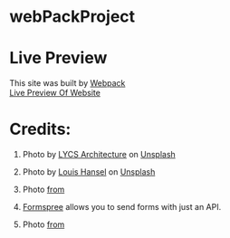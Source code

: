 # webPackProject

# Live Preview

This site was built by [Webpack](https://webpack.js.org/)
<br>
[Live Preview Of Website](https://jimmyjimenez2400.github.io/webPackProject/)

# Credits:

1. Photo by <a href="https://unsplash.com/fr/@lycs?utm_source=unsplash&utm_medium=referral&utm_content=creditCopyText">LYCS Architecture</a> on <a href="https://unsplash.com/photos/baxEyU9FL7g?utm_source=unsplash&utm_medium=referral&utm_content=creditCopyText">Unsplash</a>

2. Photo by <a href="https://unsplash.com/@louishansel?utm_source=unsplash&utm_medium=referral&utm_content=creditCopyText">Louis Hansel</a> on <a href="https://unsplash.com/photos/qbC9hh0aRiY?utm_source=unsplash&utm_medium=referral&utm_content=creditCopyText">Unsplash</a>

3. Photo [from](https://www.wantedinrome.com/i/preview/storage/uploads/2021/05/Aperitivo_in_Italy.jpeg)

4. [Formspree](https://formspree.io/) allows you to send forms with just an API.

5. Photo [from](https://www.2foodtrippers.com/wp-content/uploads/2020/05/Campari-Negroni-on-Window-Sill.jpg.webp)
